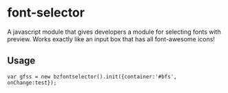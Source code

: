 # font-selector
A javascript module that gives developers a module for selecting fonts with preview. Works exactly like an input box that has all font-awesome icons!

## Usage
```
var gfss = new bzfontselector().init({container:'#bfs', onChange:test});
```

